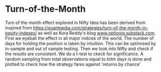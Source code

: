 # Turn-of-the-Month
Turn of the month effect explored in Nifty 
Idea has been derived from inspired from https://quantpedia.com/strategies/turn-of-the-month-in-equity-indexes/ as well as Kora Reddy's blog www.optioniq.substack.com.
First we eyeball the effect in all major indices of the world.
The number of days for holding the position is taken by intuition. This can be optimised by in-sample and out of sample testing.
Then we look into NIfty and check if the results are consistent. We do a t-test to ckeck for significance.
A random sampling from total observations equal to totm days is done and plotted to check how the strategy fares against 'returns by chance'
